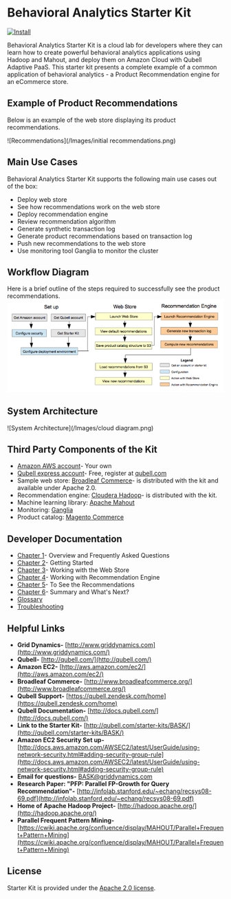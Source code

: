 Behavioral Analytics Starter Kit
==============================

[![Install](https://raw.github.com/qubell-bazaar/component-skeleton/master/img/install.png)](https://express.qubell.com/applications/upload?metadataUrl=https://raw.github.com/griddynamics/Behavior-Analytic-Starter-Kit/master/manifests/Behavior_analytics_starter_kit.yaml)


Behavioral Analytics Starter Kit is a cloud lab for developers where they can learn how to create powerful behavioral 
analytics applications using Hadoop and Mahout, and deploy them on Amazon Cloud with Qubell Adaptive PaaS. This 
starter kit presents a complete example of a common application of behavioral analytics - a Product Recommendation 
engine for an eCommerce store. 

Example of Product Recommendations
----------------------------------
Below is an example of the web store displaying its product recommendations.

![Recommendations](/Images/initial recommendations.png)

Main Use Cases
--------------
Behavioral Analytics Starter Kit supports the following main use cases out of the box:
- Deploy web store 
- See how recommendations work on the web store
- Deploy recommendation engine 
- Review recommendation algorithm
- Generate synthetic transaction log
- Generate product recommendations based on transaction log
- Push new recommendations to the web store
- Use monitoring tool Ganglia to  monitor the cluster

Workflow Diagram
----------------
Here is a brief outline of the steps required to successfully see the product recommendations.
![Steps](/Images/steps2.png)

System Architecture
----------------
![System Architecture](/Images/cloud diagram.png)

Third Party Components of the Kit
---------------------------------
- [Amazon AWS account](http://aws.amazon.com/)- Your own
- [Qubell express account](http://express.qubell.com)- Free, register at [qubell.com](http://qubell.com)
- Sample web store: [Broadleaf Commerce](http://www.broadleafcommerce.org/)- is distributed with the kit and available under Apache 2.0.
- Recommendation engine: [Cloudera Hadoop](http://www.cloudera.com/content/support/en/documentation/cdh4-documentation/cdh4-documentation-v4-2-1.html)- is distributed with the kit.
- Machine learning library: [Apache Mahout](http://mahout.apache.org/)
- Monitoring: [Ganglia](http://ganglia.sourceforge.net/)
- Product catalog: [Magento Commerce](http://www.magentocommerce.com/)

Developer Documentation
-----------------------
- [Chapter 1](Chapter%201.md)- Overview and Frequently Asked Questions
- [Chapter 2](Chapter%202.md)- Getting Started
- [Chapter 3](Chapter%203.md)- Working with the Web Store
- [Chapter 4](Chapter%204.md)- Working with Recommendation Engine
- [Chapter 5](Chapter%205.md)- To See the Recommendations
- [Chapter 6](Chapter%206.md)- Summary and What's Next?
- [Glossary](Glossary.md)
- [Troubleshooting](Troubleshooting.md)

Helpful Links
-------------
- **Grid Dynamics-** [http://www.griddynamics.com](http://www.griddynamics.com/)
- **Qubell-** [http://qubell.com/](http://qubell.com/)
- **Amazon EC2-** [http://aws.amazon.com/ec2/](http://aws.amazon.com/ec2/)
- **Broadleaf Commerce-** [http://www.broadleafcommerce.org/](http://www.broadleafcommerce.org/)
- **Qubell Support-** [https://qubell.zendesk.com/home](https://qubell.zendesk.com/home)
- **Qubell Documentation-** [http://docs.qubell.com/](http://docs.qubell.com/)
- **Link to the Starter Kit-** [http://qubell.com/starter-kits/BASK/](http://qubell.com/starter-kits/BASK/)
- **Amazon EC2 Security Set up-** [http://docs.aws.amazon.com/AWSEC2/latest/UserGuide/using-network-security.html#adding-security-group-rule](http://docs.aws.amazon.com/AWSEC2/latest/UserGuide/using-network-security.html#adding-security-group-rule)
- **Email for questions-** [BASK@griddynamics.com](mailto:BASK@griddynamics.com)
- **Research Paper: "PFP: Parallel FP-Growth for Query Recommendation"-** [http://infolab.stanford.edu/~echang/recsys08-69.pdf](http://infolab.stanford.edu/~echang/recsys08-69.pdf)
- **Home of Apache Hadoop Project-** [http://hadoop.apache.org/](http://hadoop.apache.org/)
- **Parallel Frequent Pattern Mining-** [https://cwiki.apache.org/confluence/display/MAHOUT/Parallel+Frequent+Pattern+Mining](https://cwiki.apache.org/confluence/display/MAHOUT/Parallel+Frequent+Pattern+Mining)

License
-------
Starter Kit is provided under the [Apache 2.0 license](http://www.apache.org/licenses/LICENSE-2.0.html).


